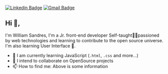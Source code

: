 [![Linkedin Badge](https://img.shields.io/badge/-hakacode-blue?style=flat-square&logo=Linkedin&logoColor=white&link=https://www.linkedin.com/in/hakacode/)](https://www.linkedin.com/in/hakacode/)
[![Gmail Badge](https://img.shields.io/badge/-hakacode@tuta.io-c14438?style=flat-square&logo=Gmail&logoColor=white&link=mailto:hakacode@tuta.io)](mailto:hakacode@tuta.io)

## Hi 👋, 
I'm William Sandres, I'm a Jr. front-end developer Self-taught👨‍💻passioned by web technologies and learning to contribute to the open source universe. I'm also learning User Interface 🎨.


- 🌱 I am currently learning JavaScript (`.html`, `.css` and more...)
- 👯 I intend to collaborate on OpenSource projects
- 📫 How to find me: Above is some information
